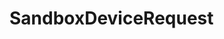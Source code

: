 #  SandboxDeviceRequest

<api-schema openapi-path="../../openapi.yaml" name="SandboxDeviceRequest"></api-schema>